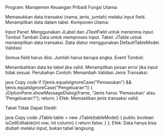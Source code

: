 Program: Manajemen Keuangan Pribadi
Fungsi Utama:

Memasukkan data transaksi (nama, jenis, jumlah) melalui input field.
Menampilkan data dalam tabel.
Komponen Utama:

Input Panel:
Menggunakan JLabel dan JTextField untuk menerima input.
Tombol Tambah Data untuk memproses input.
Tabel:
JTable untuk menampilkan data transaksi.
Data diatur menggunakan DefaultTableModel.
Validasi:

Semua field harus diisi.
Jumlah harus berupa angka.
Event Tombol:

Menambahkan data ke tabel jika valid.
Menampilkan pesan error jika input tidak sesuai.
Perubahan Contoh:
Menambah Validasi Jenis Transaksi:

java
Copy code
if (!jenis.equalsIgnoreCase("Pemasukan") && !jenis.equalsIgnoreCase("Pengeluaran")) {
    JOptionPane.showMessageDialog(frame, "Jenis harus 'Pemasukan' atau 'Pengeluaran'!");
    return;
}
Efek: Memastikan jenis transaksi valid.

Tabel Tidak Dapat Diedit:

java
Copy code
JTable table = new JTable(tableModel) {
    public boolean isCellEditable(int row, int column) { return false; }
};
Efek: Data hanya bisa diubah melalui input, bukan tabel langsung.

